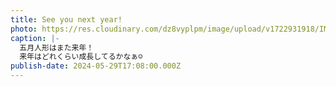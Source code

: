 ```yaml
---
title: See you next year!
photo: https://res.cloudinary.com/dz8vyplpm/image/upload/v1722931918/IMG_9912_xoybwf.jpg
caption: |-
  五月人形はまた来年！
  来年はどれくらい成長してるかなぁ☺️
publish-date: 2024-05-29T17:08:00.000Z
---
```

